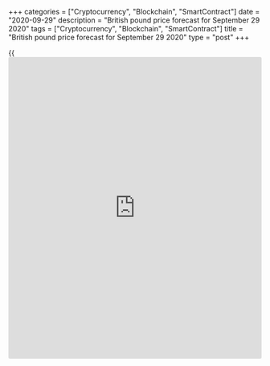 +++
categories = ["Cryptocurrency", "Blockchain", "SmartContract"]
date = "2020-09-29"
description = "British pound price forecast for September 29 2020"
tags = ["Cryptocurrency", "Blockchain", "SmartContract"]
title = "British pound price forecast for September 29 2020"
type = "post"
+++

{{<iframe id="large-banner" src="https://www.bounty.group/#slide=8.0" width="100%" height="600" scrolling="no" style="border: 0px solid rgb(216, 221, 230); border-radius: 3px;">}}

2020-09-29

2020-09-29

Pound escaped from the scaffold. Forecast as of 29.09.2020Dmitri
Demidenko

It seemed that Boris Johnson should have crashed the sterling by the
domestic market bill. But it was only a part of the plan. Let us discuss
the pound prospects and make a [GBPUSD][1] trading plan.

## Fundamental Pound forecast for this week

How to make a nation happy? Ruin the hopes for the bright future and
bring them back. The UK domestic market bill, which allows canceling
some paragraphs of the EU-UK deal signed last year, could have ruined
the last hopes for a Brexit deal. The UK has created problems itself and
was going to face new tariffs after December 31, which would hit the UK
economy, already weak. Fortunately, the chance to sign the EU-UK trade
deal has increased, and the pound is strengthening.

All or nothing. The final round of the EU-UK talks should clarify the
situation, also for the sterling future trend. The progress suggests
moving into the next stage of the “tunnel” negotiations to allow both
sides to discuss detail and present the draft deal at the EU summit in
mid-October. Otherwise, if the negotiations fail, the chance of a no-
deal Brexit will surge. The pound traders are preparing for the market
turmoil, as the GBP will be somewhat responsive to any [news](https://www.letsplayfx.com/blog/forex-news-website/) about Brexit
talks. The EU’s chief negotiator, Michel Barnier, told there was “a more
open atmosphere at the negotiating table.” Moreover, Bloomberg’s source
familiar with the matter suggests that the EU will demand the withdrawal
of specific provisions on the UK internal market bill in exchange for
concessions. The [GBPUSD][1] bulls went ahead and sent the rate above
the top of figure 29 for a while.

###  **Reaction of pound to positive information about Brexit**



 _Source_ _: Reuters._

If the Brexit deal is signed, Boris Jonson’s game will be useful. The UK
often exaggerates the crisis scale to fuel the positive [news](https://www.letsplayfx.com/blog/forex-news-website/) after the
problem is solved. If so, the BoE will have no reasons to cut the
interest rates below zero. Expectations for the BoE rate cut were one of
the drivers for the sterling’s drop in September. Some BoE officials,
including Andrew Bailey and the deputy Governor Dave Ramsden, say there
is no need for negative rates. Their opponents, including Silvana
Tenreyro, note that in other countries, the banking system has adapted
to similar monetary [policy](https://www.fintechee.com/policy/).

We shouldn’t deceive ourselves about the positive influence of the UK
fiscal stimulus on the pound rate. According to Goldman Sachs, the new
financial aid package won’t save the UK labor market form either the
loss of another 2.2 million jobs or the unemployment growth to 9%, which
is two times more than the current level.

###  **[GBPUSD][1] trading plan for the week**

Brexit and nothing else will determine the sterling trends for the near
future. The progress in the Brexit talks encourages the [GBPUSD][1]
bulls. Pound volatility should be very high during the week through
October 2. If the UK-EU talks succeed, the price could hit 1.33. If the
pound buyers break out the resistance at $1.2925-$1.293, it may be a
signal to buy the [GBPUSD][1]. There must be a stop loss, as the lack of
progress could send the pair towards 1.2.

* * *

P.S. Did you like my article? Share it in social networks: it will be
the best “thank you" :)

Ask me questions and comment below. I’ll be glad to answer your
questions and give necessary explanations.

 **Useful links:**

  * I recommend trying to trade with a reliable broker [here][2]. The system allows you to trade by yourself or copy successful traders from all across the globe.
  * Use my promo-code BLOG for getting deposit bonus 50% on LiteForex platform. Just enter this code in the appropriate field while [depositing][3] your trading account.
  * Telegram chat for traders: <t.me/liteforexengchat>. We are sharing the signals and trading experience
  * Telegram channel with high-quality analytics, Forex reviews, training articles, and other useful things for traders <t.me/liteforex>

## Price chart of GBPUSD in real time mode

The content of this article reflects the author’s opinion and does not
necessarily reflect the official position of LiteForex. The material
published on this page is provided for informational purposes only and
should not be considered as the provision of investment advice for the
purposes of Directive 2004/39/EC.

Rate this article:

{{value}}

( {{count}} {{title}} )

   1. my.liteforex.com/trading/chart?symbol=GBPUSD&returnUrl=true
   2. my.liteforex.com/?category=analysts-opinions&slug=pound-escaped-from-the-scaffold-forecast-as-of-29092020&openPopup=%2Fregistration%2Fpopup&utm_source=blog&utm_medium=article&utm_campaign=bonus
   3. my.liteforex.com/deposit/?category=analysts-opinions&slug=pound-escaped-from-the-scaffold-forecast-as-of-29092020&promo_code=BLOG&utm_source=blog&utm_medium=article&utm_campaign=bonus